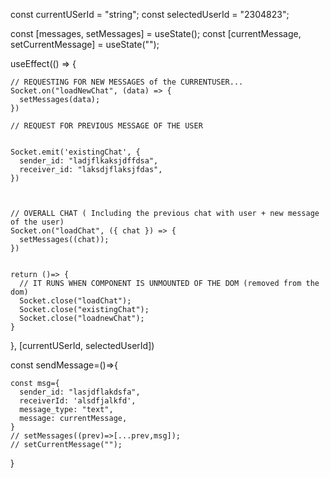  const currentUSerId = "string";
  const selectedUserId = "2304823";

  const [messages, setMessages] = useState<any>();
  const [currentMessage, setCurrentMessage] = useState("");



  useEffect(() => {

    // REQUESTING FOR NEW MESSAGES of the CURRENTUSER...
    Socket.on("loadNewChat", (data) => {
      setMessages(data);
    })

    // REQUEST FOR PREVIOUS MESSAGE OF THE USER


    Socket.emit('existingChat', {
      sender_id: "ladjflkaksjdffdsa",
      receiver_id: "laksdjflaksjfdas",
    })



    // OVERALL CHAT ( Including the previous chat with user + new message of the user)
    Socket.on("loadChat", ({ chat }) => {
      setMessages((chat));
    })


    return ()=> {
      // IT RUNS WHEN COMPONENT IS UNMOUNTED OF THE DOM (removed from the dom)
      Socket.close("loadChat");
      Socket.close("existingChat");
      Socket.close("loadnewChat");
    }
  }, [currentUSerId, selectedUserId])


  const sendMessage=()=>{

    const msg={
      sender_id: "lasjdflakdsfa",
      receiverId: 'alsdfjalkfd',
      message_type: "text",
      message: currentMessage,
    }
    // setMessages((prev)=>[...prev,msg]);
    // setCurrentMessage("");
  }


